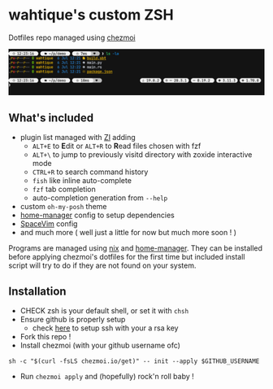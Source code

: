 # wahtique's custom ZSH

Dotfiles repo managed using [chezmoi](https://www.chezmoi.io/#considering-using-chezmoi)

![prompt](prompt.png)

## What's included

- plugin list managed with [ZI](https://z.digitalclouds.dev/) adding
  - `ALT+E` to **E**dit or `ALT+R` to **R**ead files chosen with fzf
  - `ALT+\` to jump to previously visitd directory with zoxide interactive mode
  - `CTRL+R` to search command history
  - `fish` like inline auto-complete
  - `fzf` tab completion
  - auto-completion generation from `--help`
- custom `oh-my-posh` theme
- [home-manager](https://github.com/nix-community/home-manager) config to setup dependencies
- [SpaceVim](https://github.com/SpaceVim/SpaceVim) config
- and much more ( well just a little for now but much more soon ! )

Programs are managed using [nix](https://nixos.org/) and [home-manager](https://github.com/nix-community/home-manager).
They can be installed before applying chezmoi's dotfiles for the first time but included install script will try to do if they are not found on your system.

## Installation

- CHECK zsh is your default shell, or set it with `chsh`
- Ensure github is properly setup
  - check [here](https://docs.github.com/en/authentication/connecting-to-github-with-ssh) to setup ssh with your a rsa key
- Fork this repo !
- Install chezmoi (with your github username ofc)

```shell
sh -c "$(curl -fsLS chezmoi.io/get)" -- init --apply $GITHUB_USERNAME
```

- Run `chezmoi apply` and (hopefully) rock'n roll baby !
